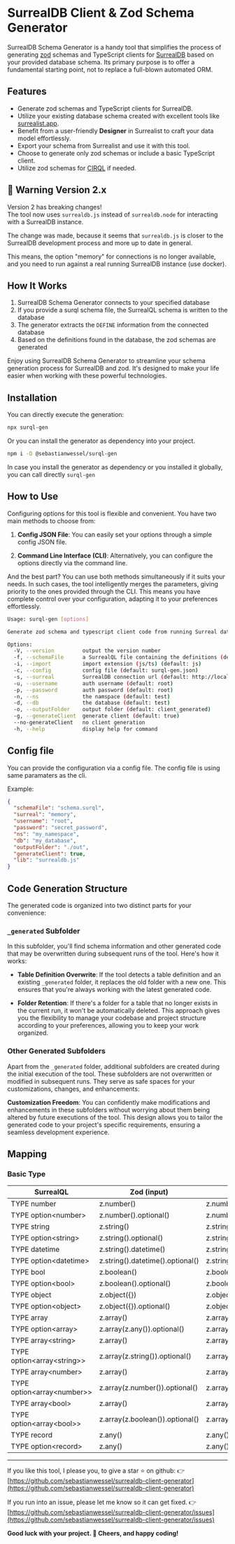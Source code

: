 # SurrealDB Client & Zod Schema Generator

 SurrealDB Schema Generator is a handy tool that simplifies the process of generating [zod](http://zod.dev) schemas and TypeScript clients for [SurrealDB](http://surrealdb.com) based on your provided database schema.
 Its primary purpose is to offer a fundamental starting point, not to replace a full-blown automated ORM.

## Features

- Generate zod schemas and TypeScript clients for SurrealDB.
- Utilize your existing database schema created with excellent tools like [surrealist.app](https://surrealist.app/).
- Benefit from a user-friendly **Designer** in Surrealist to craft your data model effortlessly.
- Export your schema from Surrealist and use it with this tool.
- Choose to generate only zod schemas or include a basic TypeScript client.
- Utilize zod schemas for [CIRQL](https://cirql.starlane.studio/) if needed.

## 🚨 Warning Version 2.x

Version 2 has breaking changes!  
The tool now uses `surrealdb.js` instead of `surrealdb.node` for interacting with a SurrealDB instance.

The change was made, because it seems that `surrealdb.js` is closer to the SurrealDB development process and more up to date in general.

This means, the option "memory" for connections is no longer available, and you need to run against a real running SurrealDB instance (use docker).

## How It Works

1. SurrealDB Schema Generator connects to your specified database
2. If you provide a surql schema file, the SurrealQL schema is written to the database
3. The generator extracts the `DEFINE` information from the connected database
4. Based on the definitions found in the database, the zod schemas are generated

Enjoy using SurrealDB Schema Generator to streamline your schema generation process for SurrealDB and zod.
It's designed to make your life easier when working with these powerful technologies.

## Installation

You can directly execute the generation:

```bash
npx surql-gen
```

Or you can install the generator as dependency into your project.

```bash
npm i -D @sebastianwessel/surql-gen
```

In case you install the generator as dependency or you installed it globally, you can call directly `surql-gen`

## How to Use

Configuring options for this tool is flexible and convenient. You have two main methods to choose from:

1. **Config JSON File**: You can easily set your options through a simple config JSON file.

2. **Command Line Interface (CLI)**: Alternatively, you can configure the options directly via the command line.

And the best part? You can use both methods simultaneously if it suits your needs. In such cases, the tool intelligently merges the parameters, giving priority to the ones provided through the CLI.
This means you have complete control over your configuration, adapting it to your preferences effortlessly.

```bash
Usage: surql-gen [options]

Generate zod schema and typescript client code from running Surreal database

Options:
  -V, --version         output the version number
  -f, --schemaFile      a SurrealQL file containing the definitions (default: myschema.surql)
  -i, --import          import extension (js/ts) (default: js)
  -c, --config          config file (default: surql-gen.json)
  -s, --surreal         SurrealDB connection url (default: http://localhost:8000)
  -u, --username        auth username (default: root)
  -p, --password        auth password (default: root)
  -n, --ns              the namspace (default: test)
  -d, --db              the database (default: test)
  -o, --outputFolder    output folder (default: client_generated)
  -g, --generateClient  generate client (default: true)
  --no-generateClient   no client generation
  -h, --help            display help for command
```

## Config file

You can provide the configuration via a config file.
The config file is using same paramaters as the cli.

Example:

```json
{
  "schemaFile": "schema.surql",
  "surreal": "memory",
  "username": "root",
  "password": "secret_password",
  "ns": "my_namespace",
  "db": "my_database",
  "outputFolder": "./out",
  "generateClient": true,
  "lib": "surrealdb.js"
}
```

## Code Generation Structure

The generated code is organized into two distinct parts for your convenience:

### `_generated` Subfolder

In this subfolder, you'll find schema information and other generated code that may be overwritten during subsequent runs of the tool. Here's how it works:

- **Table Definition Overwrite**: If the tool detects a table definition and an existing `_generated` folder, it replaces the old folder with a new one. This ensures that you're always working with the latest generated code.

- **Folder Retention**: If there's a folder for a table that no longer exists in the current run, it won't be automatically deleted. This approach gives you the flexibility to manage your codebase and project structure according to your preferences, allowing you to keep your work organized.

### Other Generated Subfolders

Apart from the `_generated` folder, additional subfolders are created during the initial execution of the tool.
These subfolders are not overwritten or modified in subsequent runs.
They serve as safe spaces for your customizations, changes, and enhancements:

**Customization Freedom**: You can confidently make modifications and enhancements in these subfolders without worrying about them being altered by future executions of the tool.
This design allows you to tailor the generated code to your project's specific requirements, ensuring a seamless development experience.

## Mapping

### Basic Type

| SurrealQL | Zod (input)  | Zod (output) |
|-----------|---|---|
| TYPE number  | z.number()  | z.number() |
| TYPE option\<number\>  | z.number().optional()  | z.number().optional() |
| TYPE string  | z.string()  | z.string() |
| TYPE option\<string\>  | z.string().optional()  | z.string().optional() |
| TYPE datetime  | z.string().datetime()  | z.string().datetime() |
| TYPE option\<datetime\>  | z.string().datetime().optional()  | z.string().datetime().optional() |
| TYPE bool  | z.boolean()  | z.boolean() |
| TYPE option\<bool\>  | z.boolean().optional()  | z.boolean().optional() |
| TYPE object  | z.object({})  | z.object({}) |
| TYPE option\<object\>  | z.object({}).optional()  | z.object({}).optional() |
| TYPE array  | z.array()  | z.array(z.any()) |
| TYPE option\<array\>  | z.array(z.any()).optional()  | z.array(z.any()).optional() |
| TYPE array\<string\>  | z.array()  | z.array(z.string()) |
| TYPE option\<array\<string\>\>  | z.array(z.string()).optional()  | z.array(z.string()).optional() |
| TYPE array\<number\>  | z.array()  | z.array(z.number()) |
| TYPE option\<array\<number\>\>  | z.array(z.number()).optional()  | z.array(z.number()).optional() |
| TYPE array\<bool\>  | z.array()  | z.array(z.boolean()) |
| TYPE option\<array\<bool\>\>  | z.array(z.boolean()).optional()  | z.array(z.boolean()).optional() |
| TYPE record  | z.any()  | z.any() |
| TYPE option\<record\>  | z.any()  | z.any() |

---

If you like this tool, I please you, to give a star ⭐️ on github:
👉  [https://github.com/sebastianwessel/surrealdb-client-generator](https://github.com/sebastianwessel/surrealdb-client-generator)

If you run into an issue, please let me know so it can get fixed.
👉  [https://github.com/sebastianwessel/surrealdb-client-generator/issues](https://github.com/sebastianwessel/surrealdb-client-generator/issues)

**Good luck with your project. 👋 Cheers, and happy coding!**
